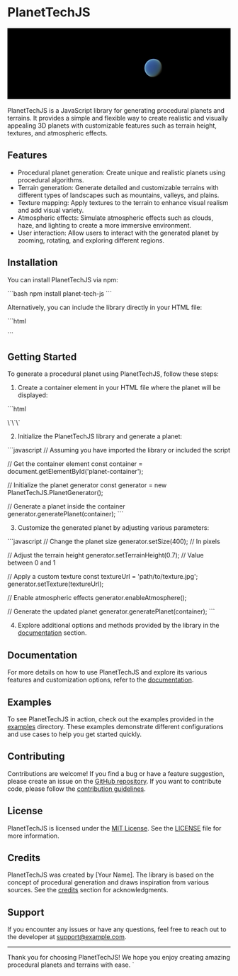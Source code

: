 # PlanetTechJS

![Example Planet](./public/example-planet.png)

PlanetTechJS is a JavaScript library for generating procedural planets and terrains. It provides a simple and flexible way to create realistic and visually appealing 3D planets with customizable features such as terrain height, textures, and atmospheric effects.


## Features

- Procedural planet generation: Create unique and realistic planets using procedural algorithms.
- Terrain generation: Generate detailed and customizable terrains with different types of landscapes such as mountains, valleys, and plains.
- Texture mapping: Apply textures to the terrain to enhance visual realism and add visual variety.
- Atmospheric effects: Simulate atmospheric effects such as clouds, haze, and lighting to create a more immersive environment.
- User interaction: Allow users to interact with the generated planet by zooming, rotating, and exploring different regions.

## Installation

You can install PlanetTechJS via npm:

\`\`\`bash
npm install planet-tech-js
\`\`\`

Alternatively, you can include the library directly in your HTML file:

\`\`\`html
<script src="path/to/planet-tech-js.min.js"></script>
\`\`\`

## Getting Started

To generate a procedural planet using PlanetTechJS, follow these steps:

1. Create a container element in your HTML file where the planet will be displayed:

\`\`\`html
<div id="planet-container"></div>
\`\`\`

2. Initialize the PlanetTechJS library and generate a planet:

\`\`\`javascript
// Assuming you have imported the library or included the script

// Get the container element
const container = document.getElementById('planet-container');

// Initialize the planet generator
const generator = new PlanetTechJS.PlanetGenerator();

// Generate a planet inside the container
generator.generatePlanet(container);
\`\`\`

3. Customize the generated planet by adjusting various parameters:

\`\`\`javascript
// Change the planet size
generator.setSize(400); // In pixels

// Adjust the terrain height
generator.setTerrainHeight(0.7); // Value between 0 and 1

// Apply a custom texture
const textureUrl = 'path/to/texture.jpg';
generator.setTexture(textureUrl);

// Enable atmospheric effects
generator.enableAtmosphere();

// Generate the updated planet
generator.generatePlanet(container);
\`\`\`

4. Explore additional options and methods provided by the library in the [documentation](#documentation) section.

## Documentation

For more details on how to use PlanetTechJS and explore its various features and customization options, refer to the [documentation](https://link-to-documentation).

## Examples

To see PlanetTechJS in action, check out the examples provided in the [examples](https://link-to-examples) directory. These examples demonstrate different configurations and use cases to help you get started quickly.

## Contributing

Contributions are welcome! If you find a bug or have a feature suggestion, please create an issue on the [GitHub repository](https://link-to-repository). If you want to contribute code, please follow the [contribution guidelines](https://link-to-contribution-guidelines).

## License

PlanetTechJS is licensed under the [MIT License](https://opensource.org/licenses/MIT). See the [LICENSE](https://link-to-license) file for more information.

## Credits

PlanetTechJS was created by [Your Name]. The library is based on the concept of procedural generation and draws inspiration from various sources. See the [credits](https://link-to-credits) section for acknowledgments.

## Support

If you encounter any issues or have any questions, feel free to reach out to the developer at [support@example.com](mailto:support@example.com).

---

Thank you for choosing PlanetTechJS! We hope you enjoy creating amazing procedural planets and terrains with ease.
`